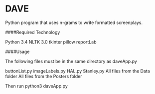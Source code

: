 # DAVE
Python program that uses n-grams to write formatted screenplays.

####Required Technology

Python 3.4
NLTK 3.0
tkinter
pillow
reportLab

####Usage

The following files must be in the same directory as daveApp.py

buttonList.py
imageLabels.py
HAL.py
Stanley.py
All files from the Data folder
All files from the Posters folder

Then run python3 daveApp.py

